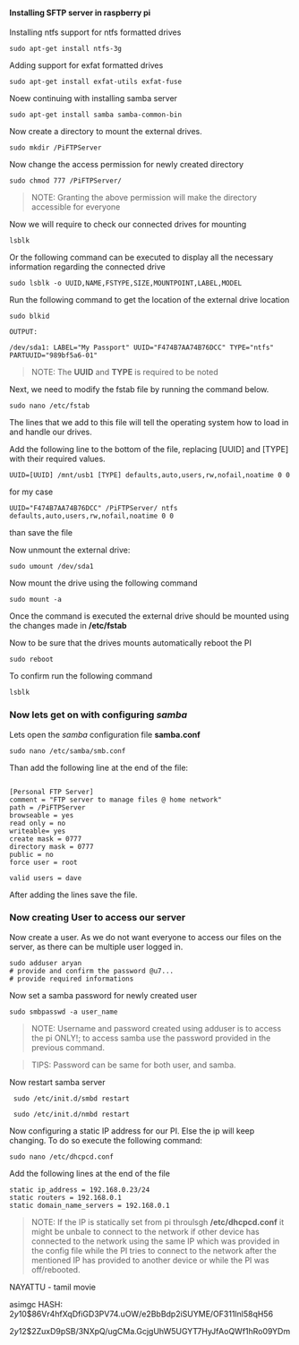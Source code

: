 #### Installing SFTP server in raspberry pi

Installing ntfs support for ntfs formatted drives

```shell
sudo apt-get install ntfs-3g
```

Adding support for exfat formatted drives

```shell
sudo apt-get install exfat-utils exfat-fuse
```
Noew continuing with installing samba server

```shell
sudo apt-get install samba samba-common-bin
```

Now create a directory to mount the external drives.

```shell
sudo mkdir /PiFTPServer
```

Now change the access permission for newly created directory

```shell
sudo chmod 777 /PiFTPServer/
```

>NOTE: Granting the above permission will make the directory accessible for everyone

Now we will require to check our connected drives for mounting

```shell
lsblk
```

Or the following command can be executed to display all the necessary information regarding the connected drive
```shell
sudo lsblk -o UUID,NAME,FSTYPE,SIZE,MOUNTPOINT,LABEL,MODEL
```

Run the following command to get the location of the external drive location

```shell
sudo blkid

OUTPUT:

/dev/sda1: LABEL="My Passport" UUID="F474B7AA74B76DCC" TYPE="ntfs" PARTUUID="989bf5a6-01"

```

>NOTE: The **UUID** and **TYPE** is required to be noted

Next, we need to modify the fstab file by running the command below.

```shell
sudo nano /etc/fstab
```

The lines that we add to this file will tell the operating system how to load in and handle our drives.

Add the following line to the bottom of the file, replacing [UUID] and [TYPE] with their required values.

```shell
UUID=[UUID] /mnt/usb1 [TYPE] defaults,auto,users,rw,nofail,noatime 0 0
```

for my case

```shell
UUID="F474B7AA74B76DCC" /PiFTPServer/ ntfs defaults,auto,users,rw,nofail,noatime 0 0
```

than save the file

Now unmount the external drive:

```shell
sudo umount /dev/sda1
```

Now mount the drive using the following command

```shell
sudo mount -a
```

Once the command is executed the external drive should be mounted using the changes made in **/etc/fstab**

Now to be sure that the drives mounts automatically reboot the PI

```shell
sudo reboot
```

To confirm run the following command

```shell
lsblk
```

### Now lets get on with configuring *samba*

Lets open the *samba* configuration file **samba.conf**

```shell
sudo nano /etc/samba/smb.conf
```

Than add the following line at the end of the file:

```shell

[Personal FTP Server]
comment = "FTP server to manage files @ home network"
path = /PiFTPServer
browseable = yes
read only = no
writeable= yes
create mask = 0777
directory mask = 0777
public = no
force user = root

valid users = dave
```

After adding the lines save the file.

### Now creating User to access our server

Now create a user. As we do not want everyone to access our files on the server, as there can be multiple user logged in.
```shell
sudo adduser aryan
# provide and confirm the password @u7...
# provide required informations
```
Now set a samba password for newly created user

```shell
sudo smbpasswd -a user_name
```

>NOTE: Username and password created using adduser is to access the pi ONLY!; to access samba use the password provided in the previous command.

>TIPS: Password can be same for both user, and samba.

Now restart samba server

```shell
 sudo /etc/init.d/smbd restart

 sudo /etc/init.d/nmbd restart
```

Now configuring a static IP address for our PI. Else the ip will keep changing. To do so execute the following command:

```shell
sudo nano /etc/dhcpcd.conf
```

Add the following lines at the end of the file

```shell
static ip_address = 192.168.0.23/24
static routers = 192.168.0.1
static domain_name_servers = 192.168.0.1
```

>NOTE: If the IP is statically set from pi throulsgh **/etc/dhcpcd.conf** it might be unbale to connect to the network if other device has connected to the network using the same IP which was provided in the config file while the PI tries to connect to the network after the mentioned IP has provided to another device or while the PI was off/rebooted. 



NAYATTU - tamil movie

asimgc HASH: $2y$10$86Vr4hfXqDfiGD3PV74.uOW/e2BbBdp2iSUYME/OF311lnl58qH56

$2y$12$2ZuxD9pSB/3NXpQ/ugCMa.GcjgUhW5UGYT7HyJfAoQWf1hRo09YDm 

